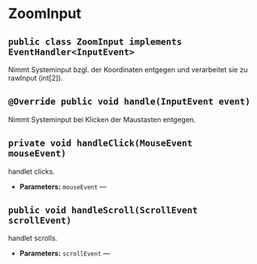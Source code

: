 # ZoomInput


## `public class ZoomInput implements EventHandler<InputEvent>`

Nimmt Systeminput bzgl. der Koordinaten entgegen und verarbeitet sie zu rawInput (int[2]).

## `@Override public void handle(InputEvent event)`

Nimmt Systeminput bei Klicken der Maustasten entgegen.

## `private void handleClick(MouseEvent mouseEvent)`

handlet clicks.

 * **Parameters:** `mouseEvent` —

## `public void handleScroll(ScrollEvent scrollEvent)`

handlet scrolls.

 * **Parameters:** `scrollEvent` —
